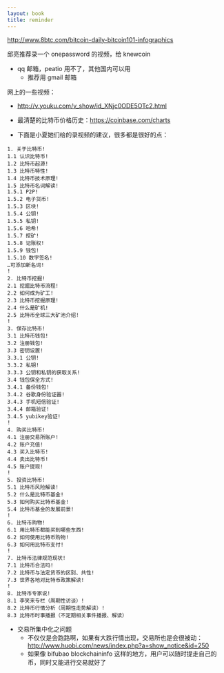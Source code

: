 ```yaml
---
layout: book
title: reminder
---
```


http://www.8btc.com/bitcoin-daily-bitcoin101-infographics

邱亮推荐录一个 onepassword 的视频，给 knewcoin 


* qq 邮箱，peatio 用不了，其他国内可以用
  * 推荐用 gmail 邮箱


网上的一些视频：
  - http://v.youku.com/v_show/id_XNjc0ODE5OTc2.html

- 最清楚的比特币价格历史：https://coinbase.com/charts


- 下面是小夏她们给的录视频的建议，很多都是很好的点：

~~~
1. 关于⽐特币!
1.1 认识⽐特币!
1.2 ⽐特币起源!
1.3 ⽐特币特性!
1.4 ⽐特币技术原理!
1.5 ⽐特币名词解读!
1.5.1 P2P!
1.5.2 电⼦货币!
1.5.3 区块!
1.5.4 公钥!
1.5.5 私钥!
1.5.6 哈希!
1.5.7 挖矿!
1.5.8 记账权!
1.5.9 钱包!
1.5.10 数字签名!
…可添加新名词!
!
2. ⽐特币挖掘!
2.1 挖掘⽐特币流程!
2.2 如何成为矿⼯!
2.3 ⽐特币挖掘原理!
2.4 什么是矿机!
2.5 ⽐特币全球三⼤矿池介绍!
!
3. 保存⽐特币!
3.1 ⽐特币钱包!
3.2 注册钱包!
3.3 密钥设置!
3.3.1 公钥!
3.3.2 私钥!
3.3.3 公钥和私钥的获取关系!
3.4 钱包保全⽅式!
3.4.1 备份钱包!
3.4.2 ⾕歌⾝份验证器!
3.4.3 ⼿机短信验证!
3.4.4 邮箱验证!
3.4.5 yubikey验证!
!
4. 购买⽐特币!
4.1 注册交易所账户!
4.2 账户充值!
4.3 买⼊⽐特币!
4.4 卖出⽐特币!
4.5 账户提现!
!
5. 投资⽐特币!
5.1 ⽐特币⻛险解读!
5.2 什么是⽐特币基⾦!
5.3 如何购买⽐特币基⾦!
5.4 ⽐特币基⾦的发展前景!
!
6. ⽐特币购物!
6.1 ⽤⽐特币都能买到哪些东⻄!
6.2 如何使⽤⽐特币购物!
6.3 如何⽤⽐特币⽀付!
!
7. ⽐特币法律规范现状!
7.1 ⽐特币合法吗!
7.2 ⽐特币与法定货币的区别、共性!
7.3 世界各地对⽐特币政策解读!
!
8. ⽐特币专家说!
8.1 李笑来专栏（周期性访谈）!
8.2 ⽐特币⾏情分析（周期性⾛势解读）!
8.3 ⽐特币时事播报（不定期相关事件播报、解读）
~~~

- 交易所集中化之问题
  - 不仅仅是会跑路啊，如果有大跌行情出现，交易所也是会很被动：http://www.huobi.com/news/index.php?a=show_notice&id=250
  - 如果像 bifubao blockchaininfo 这样的地方，用户可以随时提走自己的币，同时又能进行交易就好了
